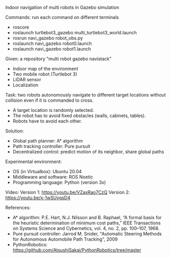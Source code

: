Indoor navigation of multi robots in Gazebo simulation



Commands: run each command on different terminals
- roscore
- roslaunch turtlebot3_gazebo multi_turtlebot3_world.launch
- rosrun navi_gazebo robot_obs.py
- roslaunch navi_gazebo robot0.launch
- roslaunch navi_gazebo robot1.launch



Given: a repository "multi robot gazebo navistack"
- Indoor map of the environment
- Two mobile robot (Turtlebot 3)
- LiDAR sensor
- Localization



Task: two robots autonomously navigate to different target locations without collision even if it is commanded to cross.
- A target location is randomly selected.
- The robot has to avoid fixed obstacles (walls, cabinets, tables).
- Robots have to avoid each other.



Solution:
- Global path planner: A* algorithm
- Path tracking controller: Pure pursuit
- Decentralized control: predict motion of its neighbor, share global paths



Experimental environment:
- OS (in Virtualbox): Ubuntu 20.04
- Middleware and software: ROS Noetic
- Programming language: Python (version 3x)



Video:
Version 1: https://youtu.be/VZaxRao7CzQ
Version 2: https://youtu.be/x-1wSUvgsD4



References:
- A* algorithm: P.E. Hart, N.J. Nilsson and B. Raphael, “A formal basis for the heuristic determination of minimum cost paths,” IEEE Transactions on Systems Science and Cybernetics, vol. 4, no. 2, pp. 100–107, 1968.
- Pure pursuit controller: Jarrod M. Snider, "Automatic Steering Methods for Autonomous Automobile Path Tracking", 2009
- PythonRobotics: https://github.com/AtsushiSakai/PythonRobotics/tree/master

